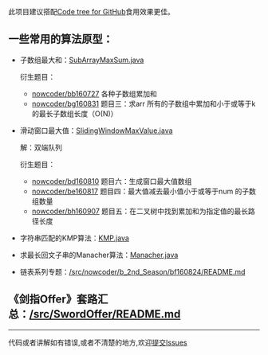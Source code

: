 此项目建议搭配[Code tree for GitHub](https://github.com/buunguyen/octotree)食用效果更佳。
## 一些常用的算法原型：

 - 子数组最大和：[SubArrayMaxSum.java](https://github.com/nibnait/algorithms/blob/master/src/nowcoder/AlgorithmPrototype/SubArrayMaxSum.java)
    
    衍生题目：
    
     - [nowcoder/bb160727](https://github.com/nibnait/algorithms/blob/master/src/nowcoder/b_2nd_Season/bb160727/README.md) 各种子数组累加和
     - [nowcoder/bg160831](https://github.com/nibnait/algorithms/blob/master/src/nowcoder/b_2nd_Season/bg160831/README.md) 题目三：求arr 所有的子数组中累加和小于或等于k 的最长子数组长度（O(N)）

 - 滑动窗口最大值：[SlidingWindowMaxValue.java](https://github.com/nibnait/algorithms/blob/master/src/nowcoder/AlgorithmPrototype/SlidingWindowMaxValue.java)
    
    解：双端队列
    
    衍生题目：
    
    - [nowcoder/bd160810](https://github.com/nibnait/algorithms/blob/master/src/nowcoder/b_2nd_Season/bd160810/README.md) 题目六：生成窗口最大值数组
    - [nowcoder/be160817](https://github.com/nibnait/algorithms/blob/master/src/nowcoder/b_2nd_Season/be160817/README.md) 题目四：最大值减去最小值小于或等于num 的子数组数量
    - [nowcoder/bh160907](https://github.com/nibnait/algorithms/blob/master/src/nowcoder/b_2nd_Season/be160907/README.md) 题目五：在二叉树中找到累加和为指定值的最长路径长度
    
        
 - 字符串匹配的KMP算法：[KMP.java](https://github.com/nibnait/algorithms/blob/master/src/nowcoder/a_1st_Season/aa_Manacher_bfprt_KMP/KMP.java)
 - 求最长回文子串的Manacher算法：[Manacher.java](https://github.com/nibnait/algorithms/blob/master/src/nowcoder/a_1st_Season/aa_Manacher_bfprt_KMP/Manacher.java)

 - 链表系列专题：[/src/nowcoder/b_2nd_Season/bf160824/README.md](https://github.com/nibnait/algorithms/blob/master/src/nowcoder/b_2nd_Season/bf160824/zreader.md)


## 《剑指Offer》套路汇总：[/src/SwordOffer/README.md](https://github.com/nibnait/algorithms/blob/master/src/SwordOffer/README.md)


---

代码或者讲解如有错误,或者不清楚的地方,欢迎[提交Issues](https://github.com/nibnait/algorithms/issues)